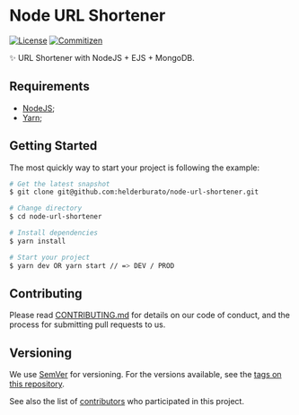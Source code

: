 # Node URL Shortener

[![License][license-badge]][license-url] [![Commitizen][commitizen-badge]][commitizen-url]

✨ URL Shortener with NodeJS + EJS + MongoDB.

## Requirements

- [NodeJS](https://nodejs.org/en/);
- [Yarn](https://yarnpkg.com/);

## Getting Started

The most quickly way to start your project is following the example:

```bash
# Get the latest snapshot
$ git clone git@github.com:helderburato/node-url-shortener.git

# Change directory
$ cd node-url-shortener

# Install dependencies
$ yarn install

# Start your project
$ yarn dev OR yarn start // => DEV / PROD
```

## Contributing

Please read [CONTRIBUTING.md](CONTRIBUTING.md) for details on our code of conduct, and the process for submitting pull requests to us.

## Versioning

We use [SemVer](https://semver.org/) for versioning. For the versions available, see the [tags on this repository](https://github.com/helderburato/node-mvc-boilerpalte/tags).


See also the list of [contributors](https://github.com/helderburato/node-url-shortener/contributors) who participated in this project.



[license-badge]: https://img.shields.io/github/license/helderburato/node-url-shortener.svg
[license-url]: https://opensource.org/licenses/MIT
[commitizen-badge]: https://img.shields.io/badge/commitizen-friendly-brightgreen.svg
[commitizen-url]: http://commitizen.github.io/cz-cli/
